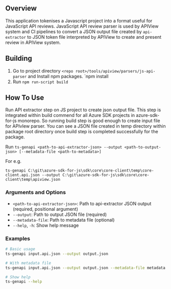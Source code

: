 ## Overview

This application tokenises a Javascript project into a format useful for JavaScript API reviews. JavaScript API review parser is used by APIView system and CI pipelines to convert a JSON output file created by `api-extractor` to JSON token file interpreted by APIView to create and present review in APIView system.

## Building

1. Go to project directory `<repo root>/tools/apiview/parsers/js-api-parser` and Install npm packages.
    `npm install
2. Run `npm run-script build`

## How To Use

Run API extractor step on JS project to create json output file. This step is integrated within build commend for all Azure SDK projects in azure-sdk-for-js monorepo. So running build step is good enough to create input file for APIvIew parser. You can see a JSON file created in temp directory within package root directory once build step is completed successfully for the package.

Run `ts-genapi <path-to-api-extractor-json> --output <path-to-output-json> [--metadata-file <path-to-metadata>]`

For e.g.

`ts-genapi C:\git\azure-sdk-for-js\sdk\core\core-client\temp\core-client.api.json --output C:\git\azure-sdk-for-js\sdk\core\core-client\temp\apiview.json`

### Arguments and Options

- `<path-to-api-extractor-json>`: Path to api-extractor JSON output (required, positional argument)
- `--output`: Path to output JSON file (required)  
- `--metadata-file`: Path to metadata file (optional)
- `--help`, `-h`: Show help message

### Examples

```bash
# Basic usage
ts-genapi input.api.json --output output.json

# With metadata file
ts-genapi input.api.json --output output.json --metadata-file metadata.json

# Show help
ts-genapi --help
```